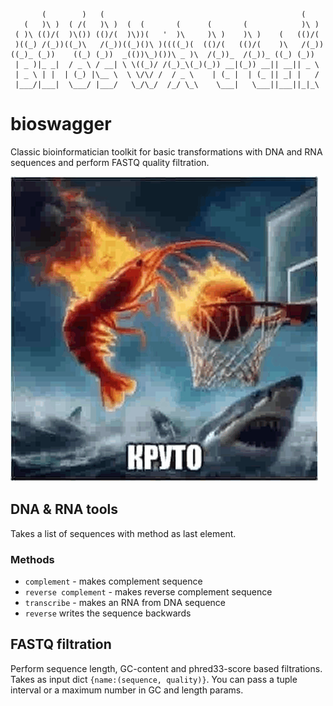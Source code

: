 ```
       (        )   (                                            (     
   (   )\ )  ( /(   )\ )  (  (       (      (       (            )\ )  
 ( )\ (()/(  )\()) (()/(  )\))(   '  )\     )\ )    )\ )    (   (()/(  
 )((_) /(_))((_)\   /(_))((_)()\ )((((_)(  (()/(   (()/(    )\   /(_)) 
((_)_ (_))    ((_) (_))  _(())\_)())\ _ )\  /(_))_  /(_))_ ((_) (_))   
 | _ )|_ _|  / _ \ / __| \ \((_)/ /(_)_\(_)(_)) __|(_)) __|| __|| _ \  
 | _ \ | |  | (_) |\__ \  \ \/\/ /  / _ \    | (_ |  | (_ || _| |   /  
 |___/|___|  \___/ |___/   \_/\_/  /_/ \_\    \___|   \___||___||_|_\  
```
# bioswagger
Classic bioinformatician toolkit for basic transformations with DNA and RNA sequences and perform FASTQ quality filtration.


![swag.png](content%2Fswag.png)


## DNA & RNA tools
Takes a list of sequences with method as last element.
### Methods
- `complement` - makes complement sequence
- `reverse complement` - makes reverse complement sequence
- `transcribe` - makes an RNA from DNA sequence
- `reverse` writes the sequence backwards

## FASTQ filtration
Perform sequence length, GC-content and phred33-score based filtrations.
Takes as input dict `{name:(sequence, quality)}`. You can pass a tuple interval or a maximum number in GC and length params.
